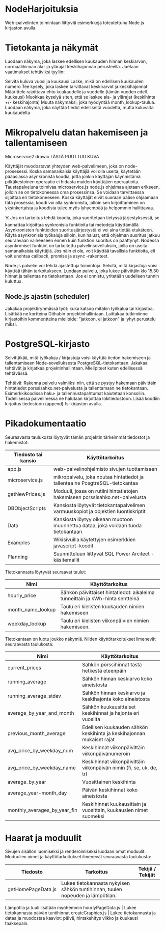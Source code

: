# NodeHarjoituksia
Web-palvelinten toimintaan liittyviä esimerkkejä toteutettuna Node.js kirjaston avulla

# Tietokanta ja näkymät
Luodaan näkymä, joka laskee edellisen kuukauden hinnan keskiarvon, normaalihinnan ala- ja ylärajat keskihajonnan perusteella. Jaetaan vaatimukset tehtäviksi tyyliin:

Selvitä kuluva vuosi ja kuukausi
Laske, mikä on edellisen kuukauden numero
Tee kysely, joka laskee tarvittavat keskirarvot ja keskihajonnat
Määrittele rajoittava ehto kuukaudelle ja vuodelle (tämän vuoden edell. kuukausi)
Muokkaa kyselyä siten, että se laskee ala- ja ylärajat (keskihinta +/- keskihajonta)
Muuta näkymäksi, joka hyödyntää month_lookup-taulua.
Luodaan näkymä, joka näyttää tiedot edelliseltä vuodelta, mutta kuluvalta kuukaudelta

# Mikropalvelu datan hakemiseen ja tallentamiseen
Microservice2 drawio TÄSTÄ PUUTTUU KUVA

Käyttäjät muodostavat yhteyden web-palvelimeen, joka on node-prosesessi. Koska samanaikaisia käyttäjiä voi olla useita, käytetään pääasiassa asynkronista koodia, jotta jonkin käyttäjän käynnistämä pitkäkestoinen operaatio ei hidasta muiden käyttäjien operaatioita. Taustapalveluna toimivaa microservice.js node.js ohjelmaa ajetaan erikseen, jolloin se on tietokoneessa oma prosessinsa. Se voidaan tarvittaessa sijoittaa eri tietokoneeseen. Koska käyttäjät eivät suoraan pääse ohjaamaan tätä prosessia, koodi voi olla synkronista, jolloin sen kirjoittaminen on yksinkertaista ja koodista tulee myös lyhyempää ja helpommin hallittavaa.

☠️ Jos on tarkoitus tehdä koodia, joka suoritetaan tietyssä järjestyksessä, se kannattaa kirjoittaa synkronisia funktioita tai metodeja käyttämällä. Asynkronisten funktioiden suoritusjärjestystä ei voi aina tietää etukäteen. Käytä asynkronisia työkaluja silloin, kun haluat, että ohjelman suoritus jatkuu seuraavaan vaiheeseen ennen kuin funktion suoritus on päättynyt. Nodessa asynkroniset funktiot on tarkoitettu palvelinsovelluksiin, joilla on useita samanaikaisia käyttäjiä. Jos näin ei ole, voit käyttää tavallisia funktioita, eli voit unohtaa callback, promise ja async -rakenteet.

Node.js palvelin voi tehdä ajastettuja toimintoja. Selvitä, mitä kirjastoja voisi käyttää tähän tarkoitukseen. Luodaan palvelu, joka lukee päivittäin klo 15.30 hinnat ja tallentaa ne tietokantaan. Jos ei onnistu, yritetään uudelleen tunnin kuluttua.

## Node.js ajastin (scheduler)
Jakakaa projektiryhmässä työt: kuka katsoo mitäkin työkalua tai kirjastoa. Lisätkää ne kortteina Githubin projektinhallintaan. Laittakaa tutkimiinne kirjastoihin kommentteina mielipide: "jatkoon, ei jatkoon" ja lyhyt perustelu miksi.

# PostgreSQL-kirjasto
Selvittäkää, mitä työkaluja / kirjastoja voisi käyttää tiedon hakemiseen ja tallentamiseen Node-sovelluksesta PostgreSQL-tietokantaan. Jakakaa tehtävät ja kirjatkaa projektinhallintaan. Mielipiteet kuten edellisessä tehtävässä.

Tehtävä: Rakenna palvelu valmiiksi niin, että se pystyy hakemaan päivittäin hintatiedot porssisahko.net-palvelusta ja tallentamaan ne tietokantaan. Esimerkkikoodissa haku- ja tallennustapahtumat kaiutetaan konsoliin. Todellisessa palvelimessa ne halutaan kirjoittaa lokitiedostoon. Lisää koodiin kirjoitus tiedostoon (append) fs-kirjaston avulla.

# Pikadokumentaatio
Seuraavasta taulukosta löytyvät tämän projektin tärkeimmät tiedostot ja hakemistot:

| Tiedosto tai kansio |	Käyttötarkoitus |
|---|---|
app.js	| web-palvelinohjelmisto sivujen tuottamiseen
microservice.js	| mikropalvelu, joka noutaa hintatiedot ja tallentaa ne PosgtreSQL-tietokantaa
getNewPrices.js	| Moduuli, jossa on rutiini hintatietojen hakemiseen porssisahko.net-palvelusta
DBObjectScripts	| Kansiosta löytyvät tietokantapalvelimen varmuuskopiot ja objektien luontiskriptit
Data	| Kansiosta löytyy oikeaan muotoon muunnettua dataa, joka voidaan tuoda tietokantaan
Examples	| Wikisivuilla käytettyjen esimerkkien javascript-koodit
Planning	| Suunnitteluun liittyvät SQL Power Arcitect -käsitemallit
Tietokannasta löytyvät seuraavat taulut:

| Nimi	| Käyttötarkoitus |
|---|---|
hourly_price	| Sähkön päivittäiset hintatiedot: aikaleima tunneittain ja kWh-hinta sentteinä
month_name_lookup	| Taulu eri kielisten kuukauden nimien hakemiseen
weekday_lookup	| Taulu eri kielisten viikonpäivien nimien hakemiseen.
Tietokantaan on luotu joukko näkymiä. Niiden käyttötarkoitukset ilmenevät seuraavasta taulukosta:

| Nimi	| Käyttötarkoitus |
|---|---|
current_prices |	Sähkön pörssihinnat tästä hetkestä eteenpäin
running_average	| Sähkön hinnan keskiarvo koko aineistosta
running_average_stdev	| Sähkön hinnan keskiarvo ja keskihajonta koko aineistosta
average_by_year_and_month	| Sähkön kuukausittaiset keskihinnat ja hajonta eri vuosilta
previous_month_average	| Edellisen kuukauden sähkön keskihinta ja keskihajonnan mukaiset rajat
avg_price_by_weekday_num	| Keskihinnat viikonpäivittäin viikonpäivänumeroin
avg_price_by_weekday_name	| Keskihinnat viikonpäivittäin viikonpäivän nimin (fi, se, uk, de, tr)
average_by_year	| Vuosittainen keskihinta
average_year-month_day	| Päivän keskihinnat koko aineistosta
monthly_averages_by_year_fin	| Keskihinnat kuukausittain ja vuosittain, kuukausien nimet suomeksi

# Haarat ja moduulit
Sivujen sisällön luomiseksi ja renderöimiseksi luodaan omat moduulit. Moduulien nimet ja käyttötarkoitukset ilmenevät seuraavasta taulukosta: 

| Tiedosto | Tarkoitus | Tekijä / Tekijät |
|---|---|---|
getHomePageData.js | Lukee tietokannasta nykyisen sähkön tuntihinnan, tuulen nopeuden ja lämpötilan.
Lämpötila ja tuuli lisätään myöhemmin
hourlyPageData.js | Lukee tietokannasta päivän tuntihinnat
createGraphics.js | Lukee tietokannasta ja dataa ja muodostaa kaaviot: päivä, hintakehitys viikko ja kuukausi taaksepäin. 

